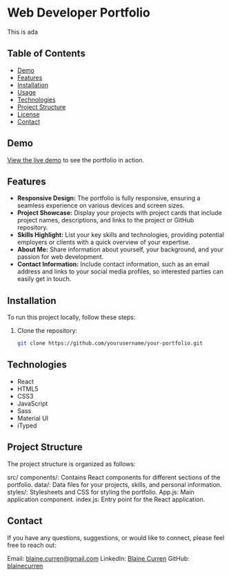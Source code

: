# Web Developer Portfolio

This is ada

## Table of Contents

- [Demo](#demo)
- [Features](#features)
- [Installation](#installation)
- [Usage](#usage)
- [Technologies](#technologies)
- [Project Structure](#project-structure)
- [License](#license)
- [Contact](#contact)

## Demo

[View the live demo](https://beamish-pastelito-94935e.netlify.app/) to see the portfolio in action.

## Features

- **Responsive Design:** The portfolio is fully responsive, ensuring a seamless experience on various devices and screen sizes.
- **Project Showcase:** Display your projects with project cards that include project names, descriptions, and links to the project or GitHub repository.
- **Skills Highlight:** List your key skills and technologies, providing potential employers or clients with a quick overview of your expertise.
- **About Me:** Share information about yourself, your background, and your passion for web development.
- **Contact Information:** Include contact information, such as an email address and links to your social media profiles, so interested parties can easily get in touch.

## Installation

To run this project locally, follow these steps:

1. Clone the repository:

   ```bash
   git clone https://github.com/yourusername/your-portfolio.git
   ```

## Technologies

- React
- HTML5
- CSS3
- JavaScript
- Sass
- Material UI
- iTyped

## Project Structure

The project structure is organized as follows:

src/
components/: Contains React components for different sections of the portfolio.
data/: Data files for your projects, skills, and personal information.
styles/: Stylesheets and CSS for styling the portfolio.
App.js: Main application component.
index.js: Entry point for the React application.

## Contact

If you have any questions, suggestions, or would like to connect, please feel free to reach out:

Email: blaine.curren@gmail.com
LinkedIn: [Blaine Curren](https://www.linkedin.com/in/blaine-curren-27657690)
GitHub: [blainecurren](https://github.com/blainecurren)
